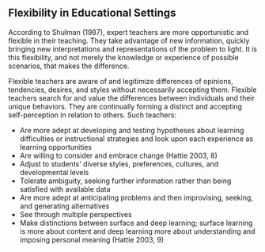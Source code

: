 ## Flexibility in Educational Settings

According to Shulman (1987), expert teachers are more opportunistic and flexible in their teaching. They take advantage of new information, quickly bringing new interpretations and representations of the problem to light. It is this flexibility, and not merely the knowledge or experience of possible scenarios, that makes the difference.

Flexible teachers are aware of and legitimize differences of opinions, tendencies, desires, and styles without necessarily accepting them. Flexible teachers search for and value the differences between individuals and their unique behaviors. They are continually forming a distinct and accepting self-perception in relation to others. Such teachers:

- Are more adept at developing and testing hypotheses about learning difficulties or instructional strategies and look upon each experience as learning opportunities
- Are willing to consider and embrace change (Hattie 2003, 8)
- Adjust to students' diverse styles, preferences, cultures, and developmental levels
- Tolerate ambiguity, seeking further information rather than being satisfied with available data
- Are more adept at anticipating problems and then improvising, seeking, and generating alternatives
- See through multiple perspectives
- Make distinctions between surface and deep learning; surface learning is more about content and deep learning more about understanding and imposing personal meaning (Hattie 2003, 9)